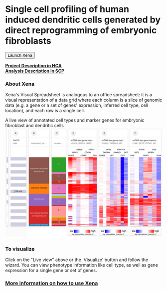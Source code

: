 # Single cell profiling of human induced dendritic cells generated by direct reprogramming of embryonic fibroblasts

<button class="cohortButton">Launch Xena</button>

**[Project Description in HCA](https://data.humancellatlas.org/explore/projects/116965f3-f094-4769-9d28-ae675c1b569c)**<br>
**[Analysis Description in SCP](https://singlecell.broadinstitute.org/single_cell/study/SCP763/2020-mar-reprogram-embryo-dendritic-10x)**

### About Xena
Xena's Visual Spreadsheet is analogous to an office spreadsheet: it is a visual representation of a data grid where each column is a slice of genomic data (e.g. a gene or a set of genes' expression, inferred cell type, cell location), and each row is a single cell.

A live view of annotated cell types and marker genes for embryonic fibroblast and dendritic cells 
<a href='/?columns=%5B%7B%22width%22%3A136%2C%22columnLabel%22%3A%22%22%2C%22fieldLabel%22%3A%22annotated_cell_identity.ontology_label%22%2C%22host%22%3A%22https%3A%2F%2Fsinglecellnew.xenahubs.net%22%2C%22name%22%3A%22HCA%2FReprogram-Embryo-Dendritic%2F10x%2Fmeta.tsv%22%2C%22fields%22%3A%22annotated_cell_identity.ontology_label%22%7D%2C%7B%22width%22%3A95%2C%22columnLabel%22%3A%22%22%2C%22fieldLabel%22%3A%22louvain_labels%22%2C%22host%22%3A%22https%3A%2F%2Fsinglecellnew.xenahubs.net%22%2C%22name%22%3A%22HCA%2FReprogram-Embryo-Dendritic%2F10x%2Fmeta.tsv%22%2C%22fields%22%3A%22louvain_labels%22%7D%2C%7B%22width%22%3A190%2C%22columnLabel%22%3A%22scRNA-seq%20gene%20expression%20-%2010x%22%2C%22fieldLabel%22%3A%22H2AFZ%2C%20BIRC5%2C%20UBE2S%2C%20CENPF%2C%20CDKN3%2C%20PTTG1%2C%20PCLAF%22%2C%22host%22%3A%22https%3A%2F%2Fsinglecellnew.xenahubs.net%22%2C%22name%22%3A%22HCA%2FReprogram-Embryo-Dendritic%2F10x%2FexprMatrix.tsv%22%2C%22fields%22%3A%22H2AFZ%20BIRC5%20UBE2S%20CENPF%20CDKN3%20PTTG1%20PCLAF%22%7D%2C%7B%22width%22%3A189%2C%22columnLabel%22%3A%22scRNA-seq%20gene%20expression%20-%2010x%22%2C%22fieldLabel%22%3A%22RAB29%2C%20TMSB4X%2C%20HPS5%2C%20LST1%2C%20SAMHD1%2C%20ATP6V1A%2C%20CD74%2C%20UCP2%22%2C%22host%22%3A%22https%3A%2F%2Fsinglecellnew.xenahubs.net%22%2C%22name%22%3A%22HCA%2FReprogram-Embryo-Dendritic%2F10x%2FexprMatrix.tsv%22%2C%22fields%22%3A%22RAB29%20TMSB4X%20HPS5%20LST1%20SAMHD1%20ATP6V1A%20CD74%20UCP2%22%7D%2C%7B%22width%22%3A205%2C%22columnLabel%22%3A%22scRNA-seq%20gene%20expression%20-%2010x%22%2C%22fieldLabel%22%3A%22LY6E%2C%20BST2%2C%20IFITM1%2C%20NEAT1%2C%20IGFBP4%2C%20IFI35%2C%20IFI44L%22%2C%22host%22%3A%22https%3A%2F%2Fsinglecellnew.xenahubs.net%22%2C%22name%22%3A%22HCA%2FReprogram-Embryo-Dendritic%2F10x%2FexprMatrix.tsv%22%2C%22fields%22%3A%22LY6E%20BST2%20IFITM1%20NEAT1%20IGFBP4%20IFI35%20IFI44L%22%7D%5D&heatmap=%7B%22showWelcome%22%3Afalse%2C%22mode%22%3A%22heatmap%22%7D'><img src="https://github.com/ucscXena/cohortMetaData/raw/master/cohort_HCA%20Reprogram-Embryo-Dendritic/HCA%20Reprogram-Embryo-Dendritic.png" width="800px"></a>

### To visualize
Click on the "Live view" above or the 'Visualize' button and follow the wizard. You can view phenotype information like cell type, as well as gene expression for a single gene or set of genes.

### [More information on how to use Xena](https://singlecell.xenabrowser.net/datapages/?markdown=https://raw.githubusercontent.com/ucscXena/cohortMetaData/master/hub_singlecellnew.xenahubs.net/example1/info.mdown)
<br>


